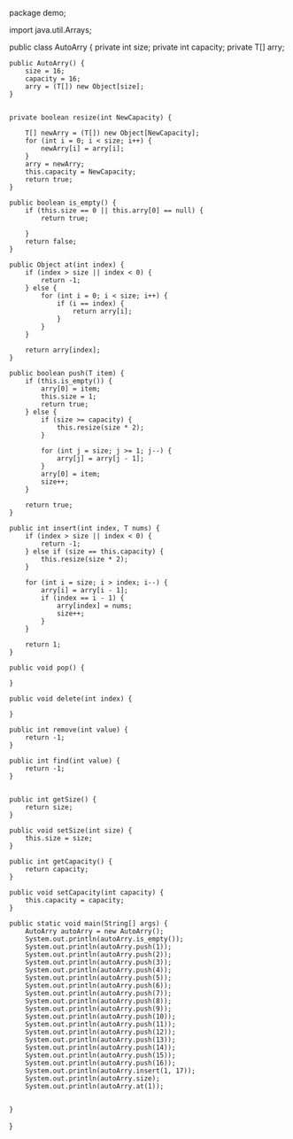 package demo;

import java.util.Arrays;

public class AutoArry<T> {
    private int size;
    private int capacity;
    private T[] arry;

    public AutoArry() {
        size = 16;
        capacity = 16;
        arry = (T[]) new Object[size];
    }


    private boolean resize(int NewCapacity) {

        T[] newArry = (T[]) new Object[NewCapacity];
        for (int i = 0; i < size; i++) {
            newArry[i] = arry[i];
        }
        arry = newArry;
        this.capacity = NewCapacity;
        return true;
    }

    public boolean is_empty() {
        if (this.size == 0 || this.arry[0] == null) {
            return true;

        }
        return false;
    }

    public Object at(int index) {
        if (index > size || index < 0) {
            return -1;
        } else {
            for (int i = 0; i < size; i++) {
                if (i == index) {
                    return arry[i];
                }
            }
        }

        return arry[index];
    }

    public boolean push(T item) {
        if (this.is_empty()) {
            arry[0] = item;
            this.size = 1;
            return true;
        } else {
            if (size >= capacity) {
                this.resize(size * 2);
            }

            for (int j = size; j >= 1; j--) {
                arry[j] = arry[j - 1];
            }
            arry[0] = item;
            size++;
        }

        return true;
    }

    public int insert(int index, T nums) {
        if (index > size || index < 0) {
            return -1;
        } else if (size == this.capacity) {
            this.resize(size * 2);
        }

        for (int i = size; i > index; i--) {
            arry[i] = arry[i - 1];
            if (index == i - 1) {
                arry[index] = nums;
                size++;
            }
        }

        return 1;
    }

    public void pop() {

    }

    public void delete(int index) {

    }

    public int remove(int value) {
        return -1;
    }

    public int find(int value) {
        return -1;
    }


    public int getSize() {
        return size;
    }

    public void setSize(int size) {
        this.size = size;
    }

    public int getCapacity() {
        return capacity;
    }

    public void setCapacity(int capacity) {
        this.capacity = capacity;
    }

    public static void main(String[] args) {
        AutoArry autoArry = new AutoArry();
        System.out.println(autoArry.is_empty());
        System.out.println(autoArry.push(1));
        System.out.println(autoArry.push(2));
        System.out.println(autoArry.push(3));
        System.out.println(autoArry.push(4));
        System.out.println(autoArry.push(5));
        System.out.println(autoArry.push(6));
        System.out.println(autoArry.push(7));
        System.out.println(autoArry.push(8));
        System.out.println(autoArry.push(9));
        System.out.println(autoArry.push(10));
        System.out.println(autoArry.push(11));
        System.out.println(autoArry.push(12));
        System.out.println(autoArry.push(13));
        System.out.println(autoArry.push(14));
        System.out.println(autoArry.push(15));
        System.out.println(autoArry.push(16));
        System.out.println(autoArry.insert(1, 17));
        System.out.println(autoArry.size);
        System.out.println(autoArry.at(1));


    }
}
